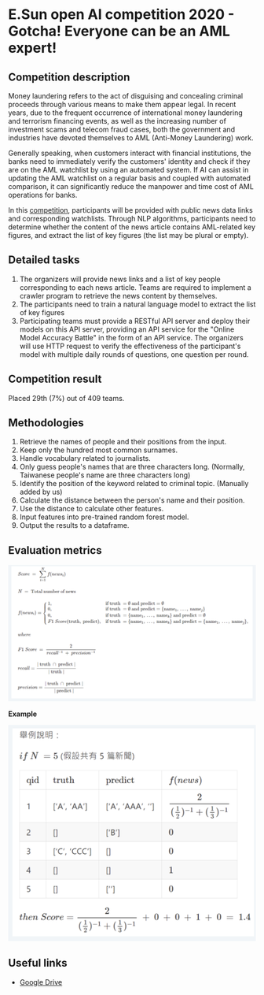 # E.Sun open AI competition 2020 - Gotcha! Everyone can be an AML expert!

## Competition description

Money laundering refers to the act of disguising and concealing criminal proceeds through various means to make them appear legal. In recent years, due to the frequent occurrence of international money laundering and terrorism financing events, as well as the increasing number of investment scams and telecom fraud cases, both the government and industries have devoted themselves to AML (Anti-Money Laundering) work.

Generally speaking, when customers interact with financial institutions, the banks need to immediately verify the customers' identity and check if they are on the AML watchlist by using an automated system. If AI can assist in updating the AML watchlist on a regular basis and coupled with automated comparison, it can significantly reduce the manpower and time cost of AML operations for banks.

In this [competition](https://tbrain.trendmicro.com.tw/Competitions/Details/11), participants will be provided with public news data links and corresponding watchlists. Through NLP algorithms, participants need to determine whether the content of the news article contains AML-related key figures, and extract the list of key figures (the list may be plural or empty). 

## Detailed tasks
1. The organizers will provide news links and a list of key people corresponding to each news article. Teams are required to implement a crawler program to retrieve the news content by themselves.
2. The participants need to train a natural language model to extract the list of key figures 
3. Participating teams must provide a RESTful API server and deploy their models on this API server, providing an API service for the "Online Model Accuracy Battle" in the form of an API service. The organizers will use HTTP request to verify the effectiveness of the participant's model with multiple daily rounds of questions, one question per round. 

## Competition result

Placed 29th (7%) out of 409 teams.

## Methodologies

1. Retrieve the names of people and their positions from the input.
2. Keep only the hundred most common surnames.
3. Handle vocabulary related to journalists.
4. Only guess people's names that are three characters long. (Normally, Taiwanese people's name are three characters long)
5. Identify the position of the keyword related to criminal topic. (Manually added by us)
6. Calculate the distance between the person's name and their position.
7. Use the distance to calculate other features.
8. Input features into pre-trained random forest model.
9. Output the results to a dataframe.

## Evaluation metrics

![metric equation](metric_equation.png "metric equation")

**Example**

![metric example](metric_example.png "metric example")

## Useful links

- [Google Drive](https://drive.google.com/drive/folders/1Wjm3t6Yf2cCZveAa7QBhGy0t9xk-Hk3l?usp=share_link)